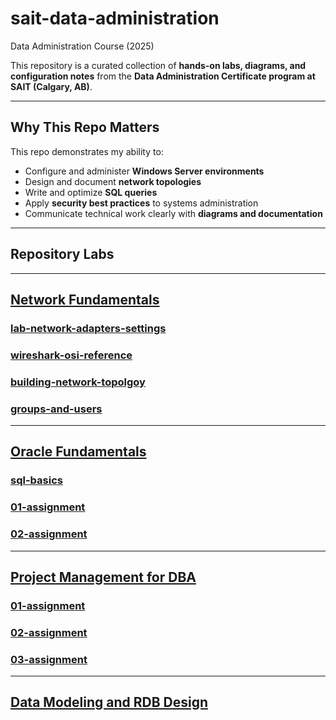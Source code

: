 # sait-data-administration
Data Administration Course (2025)

This repository is a curated collection of **hands-on labs, diagrams, and configuration notes** from the 
**Data Administration Certificate program at SAIT (Calgary, AB)**.

---

## Why This Repo Matters
 
This repo demonstrates my ability to:

- Configure and administer **Windows Server environments**
- Design and document **network topologies**
- Write and optimize **SQL queries**
- Apply **security best practices** to systems administration
- Communicate technical work clearly with **diagrams and documentation**

---

## Repository Labs

---

## [Network Fundamentals](https://github.com/KyleSantin/sait-data-administration/tree/main/network-fundamentals-labs)

 ### [lab-network-adapters-settings](https://github.com/KyleSantin/sait-data-administration/blob/main/network-fundamentals/01-networking-essentials)
 ### [wireshark-osi-reference](https://github.com/KyleSantin/sait-data-administration/blob/main/network-fundamentals-labs/lab2-wireshark-osi-reference)
 ### [building-network-topolgoy](https://github.com/KyleSantin/sait-data-administration/blob/main/network-fundamentals-labs/lab3-building-network-topolgy)
 ### [groups-and-users](https://github.com/KyleSantin/sait-data-administration/blob/main/network-fundamentals-labs/lab4-groups-and-users)

---

## [Oracle Fundamentals](https://github.com/KyleSantin/sait-data-administration/tree/main/oracle-fundamentals)

 ### [sql-basics](https://github.com/KyleSantin/sait-data-administration/blob/main/oracle-fundamentals/sql-basics)
 ### [01-assignment](https://github.com/KyleSantin/sait-data-administration/tree/main/oracle-fundamentals/01-assignment)
 ### [02-assignment](https://github.com/KyleSantin/sait-data-administration/tree/main/oracle-fundamentals/02-assignment)

---

## [Project Management for DBA](https://github.com/KyleSantin/sait-data-administration/tree/main/project-management-dba)

 ### [01-assignment](https://github.com/KyleSantin/sait-data-administration/tree/main/project-management-dba/01-assigment)
 ### [02-assignment](https://github.com/KyleSantin/sait-data-administration/tree/main/project-management-dba/02-assignment)
 ### [03-assignment](https://github.com/KyleSantin/sait-data-administration/tree/main/project-management-dba/03-assignment)

 ---

 ## [Data Modeling and RDB Design]()
